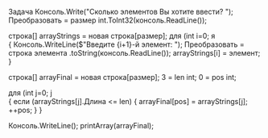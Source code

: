 Задача
Консоль.Write("Сколько элементов Вы хотите ввести? ");
Преобразовать  =  размер  int.ToInt32(консоль.ReadLine());

строка[] arrayStrings = новая  строка[размер];
для    (int i=0; я  
{
    Консоль.WriteLine($"Введите {i+1}-й элемент: ");
    Преобразовать = строка элемента .toString(консоль.ReadLine());
    arrayStrings[i] = элемент;
}

строка[] arrayFinal = новая  строка[размер];
3 = len int;
0 =  pos  int;

для    (int j=0; j  
{
    если (arrayStrings[j].Длина <= len)
    {
        arrayFinal[pos] = arrayStrings[j];
        ++pos;
    }
}

Консоль.WriteLine();
printArray(arrayFinal);
